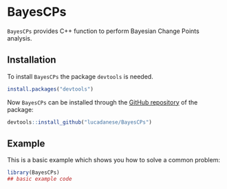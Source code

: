 
# BayesCPs

<!-- badges: start -->
<!-- badges: end -->

`BayesCPs` provides C++ function to perform Bayesian Change Points analysis. 

## Installation

To install `BayesCPs` the package `devtools` is needed. 

``` r
install.packages("devtools")
```

Now `BayesCPs` can be installed through the [GitHub repository](https://github.com/lucadanese/BayesCPs) of the package:

``` r
devtools::install_github("lucadanese/BayesCPs")
```

## Example

This is a basic example which shows you how to solve a common problem:

``` r
library(BayesCPs)
## basic example code
```

